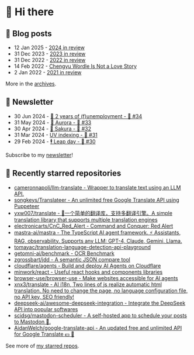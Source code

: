 # 👋 Hi there

## 📝 Blog posts

<!-- feed start -->
- 12 Jan 2025 - [2024 in review](https://cheeaun.com/blog/2025/01/2024-in-review/)
- 31 Dec 2023 - [2023 in review](https://cheeaun.com/blog/2023/12/2023-in-review/)
- 31 Dec 2022 - [2022 in review](https://cheeaun.com/blog/2022/12/2022-in-review/)
- 14 Feb 2022 - [Chengyu Wordle Is Not a Love Story](https://cheeaun.com/blog/2022/02/chengyu-wordle-is-not-a-love-story/)
- 2 Jan 2022 - [2021 in review](https://cheeaun.com/blog/2022/01/2021-in-review/)
<!-- feed end -->

More in the [archives](https://cheeaun.com/blog/archives/).

## 📰 Newsletter

<!-- newsletter start -->
- 30 Jun 2024 - [🎂 2 years of (f)unemployment - 🥫 #34](https://cheeaun.substack.com/p/2-years-of-funemployment-34)
- 31 May 2024 - [🌌 Aurora - 🥫 #33](https://cheeaun.substack.com/p/aurora-33)
- 30 Apr 2024 - [🌸 Sakura - 🥫 #32](https://cheeaun.substack.com/p/sakura-32)
- 31 Mar 2024 - [UV indexing - 🥫 #31](https://cheeaun.substack.com/p/uv-indexing-31)
- 29 Feb 2024 - [🕴️ Leap day - 🥫 #30](https://cheeaun.substack.com/p/leap-day-30)
<!-- newsletter end -->

Subscribe to my [newsletter](https://cheeaun.substack.com/)!

## 🌟 Recently starred repositories

<!-- starred repos start -->
- [cameronnapoli/llm-translate - Wrapper to translate text using an LLM API.](https://github.com/cameronnapoli/llm-translate)
- [songkeys/Translateer - An unlimited free Google Translate API using Puppeteer](https://github.com/songkeys/Translateer)
- [yxw007/translate - 🎉一个简单的翻译库，支持多翻译引擎。A simple translation library that supports multiple translation engines](https://github.com/yxw007/translate)
- [electronicarts/CnC_Red_Alert - Command and Conquer: Red Alert](https://github.com/electronicarts/CnC_Red_Alert)
- [mastra-ai/mastra - The TypeScript AI agent framework. ⚡ Assistants, RAG, observability. Supports any LLM: GPT-4, Claude, Gemini, Llama.](https://github.com/mastra-ai/mastra)
- [tomayac/translation-language-detection-api-playground](https://github.com/tomayac/translation-language-detection-api-playground)
- [getomni-ai/benchmark - OCR Benchmark](https://github.com/getomni-ai/benchmark)
- [zgrossbart/jdd - A semantic JSON compare tool](https://github.com/zgrossbart/jdd)
- [cloudflare/agents - Build and deploy AI Agents on Cloudflare ](https://github.com/cloudflare/agents)
- [minwork/react - Useful react hooks and components libraries](https://github.com/minwork/react)
- [browser-use/browser-use - Make websites accessible for AI agents](https://github.com/browser-use/browser-use)
- [xnx3/translate - AI i18n, Two lines of js realize automatic html translation. No need to change the page, no language configuration file, no API key, SEO friendly!](https://github.com/xnx3/translate)
- [deepseek-ai/awesome-deepseek-integration - Integrate the DeepSeek API into popular softwares](https://github.com/deepseek-ai/awesome-deepseek-integration)
- [scidsg/mastodon-scheduler - A self-hosted app to schedule your posts to Mastodon 🐘.](https://github.com/scidsg/mastodon-scheduler)
- [AidanWelch/google-translate-api - An updated free and unlimited API for Google Translate :dollar: :no_entry_sign:](https://github.com/AidanWelch/google-translate-api)
<!-- starred repos end -->

See more of [my starred repos](https://github.com/stars/cheeaun/).
